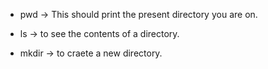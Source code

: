 * pwd -> This should print the present directory you are on.

* ls -> to see the contents of a directory.

* mkdir -> to craete a new directory. 
